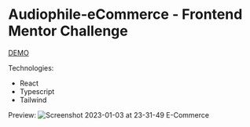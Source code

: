# Audiophile-eCommerce  -  Frontend Mentor Challenge

[DEMO](https://audiophile-e-commerce-fs.vercel.app/)
      
  Technologies:
  - React
  - Typescript
  - Tailwind
      
Preview:
![Screenshot 2023-01-03 at 23-31-49 E-Commerce](https://user-images.githubusercontent.com/84111811/210473786-fb227924-4e74-435d-bf91-8505307bba47.png)
